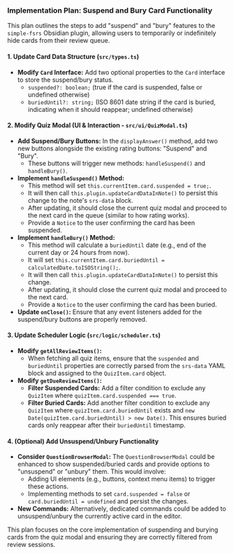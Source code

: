 ### Implementation Plan: Suspend and Bury Card Functionality

This plan outlines the steps to add "suspend" and "bury" features to the `simple-fsrs` Obsidian plugin, allowing users to temporarily or indefinitely hide cards from their review queue.

#### 1. Update Card Data Structure (`src/types.ts`)

- **Modify `Card` Interface:** Add two optional properties to the `Card` interface to store the suspend/bury status.
    - `suspended?: boolean;` (true if the card is suspended, false or undefined otherwise)
    - `buriedUntil?: string;` (ISO 8601 date string if the card is buried, indicating when it should reappear; undefined otherwise)

#### 2. Modify Quiz Modal (UI & Interaction - `src/ui/QuizModal.ts`)

- **Add Suspend/Bury Buttons:** In the `displayAnswer()` method, add two new buttons alongside the existing rating buttons: "Suspend" and "Bury".
    - These buttons will trigger new methods: `handleSuspend()` and `handleBury()`.
- **Implement `handleSuspend()` Method:**
    - This method will set `this.currentItem.card.suspended = true;`.
    - It will then call `this.plugin.updateCardDataInNote()` to persist this change to the note's `srs-data` block.
    - After updating, it should close the current quiz modal and proceed to the next card in the queue (similar to how rating works).
    - Provide a `Notice` to the user confirming the card has been suspended.
- **Implement `handleBury()` Method:**
    - This method will calculate a `buriedUntil` date (e.g., end of the current day or 24 hours from now).
    - It will set `this.currentItem.card.buriedUntil = calculatedDate.toISOString();`.
    - It will then call `this.plugin.updateCardDataInNote()` to persist this change.
    - After updating, it should close the current quiz modal and proceed to the next card.
    - Provide a `Notice` to the user confirming the card has been buried.
- **Update `onClose()`:** Ensure that any event listeners added for the suspend/bury buttons are properly removed.

#### 3. Update Scheduler Logic (`src/logic/scheduler.ts`)

- **Modify `getAllReviewItems()`:**
    - When fetching all quiz items, ensure that the `suspended` and `buriedUntil` properties are correctly parsed from the `srs-data` YAML block and assigned to the `QuizItem.card` object.
- **Modify `getDueReviewItems()`:**
    - **Filter Suspended Cards:** Add a filter condition to exclude any `QuizItem` where `quizItem.card.suspended === true`.
    - **Filter Buried Cards:** Add another filter condition to exclude any `QuizItem` where `quizItem.card.buriedUntil` exists and `new Date(quizItem.card.buriedUntil) > new Date()`. This ensures buried cards only reappear after their `buriedUntil` timestamp.

#### 4. (Optional) Add Unsuspend/Unbury Functionality

- **Consider `QuestionBrowserModal`:** The `QuestionBrowserModal` could be enhanced to show suspended/buried cards and provide options to "unsuspend" or "unbury" them. This would involve:
    - Adding UI elements (e.g., buttons, context menu items) to trigger these actions.
    - Implementing methods to set `card.suspended = false` or `card.buriedUntil = undefined` and persist the changes.
- **New Commands:** Alternatively, dedicated commands could be added to unsuspend/unbury the currently active card in the editor.

This plan focuses on the core implementation of suspending and burying cards from the quiz modal and ensuring they are correctly filtered from review sessions.
